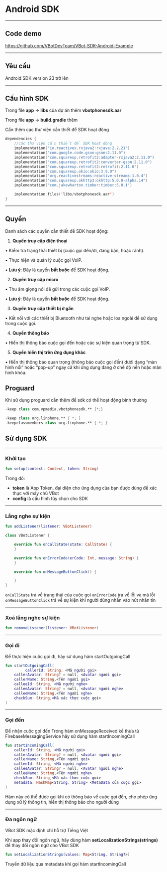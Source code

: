 # Android SDK

---

## Code demo

https://github.com/VBotDevTeam/VBot-SDK-Android-Example

---

## Yêu cầu

Android SDK version 23 trở lên

---

## Cấu hình SDK

Trong file **app** → **libs** của dự án thêm **vbotphonesdk.aar**

Trong file **app** → **build.gradle** thêm

Cần thêm các thư viện cần thiết để SDK hoạt động

```kotlin
dependencies {
    //các thư viện cần thiết để SDK hoạt động
    implementation("io.reactivex.rxjava2:rxjava:2.2.21")
    implementation("com.google.code.gson:gson:2.11.0")
    implementation("com.squareup.retrofit2:adapter-rxjava2:2.11.0")
    implementation("com.squareup.retrofit2:converter-gson:2.11.0")
    implementation("com.squareup.retrofit2:retrofit:2.11.0")
    implementation("com.squareup.okio:okio:3.9.0")
    implementation("org.reactivestreams:reactive-streams:1.0.4")
    implementation("com.squareup.okhttp3:okhttp:5.0.0-alpha.14")
    implementation("com.jakewharton.timber:timber:5.0.1")

    implementation files('libs/vbotphonesdk.aar')
}
```

---

## Quyền

Danh sách các quyền cần thiết để SDK hoạt động:

1.	**Quyền truy cập điện thoại**

•	Kiểm tra trạng thái thiết bị (cuộc gọi đến/đi, đang bận, hoặc rảnh).

•	Thực hiện và quản lý cuộc gọi VoIP.

•	**Lưu ý**: Đây là quyền **bắt buộc** để SDK hoạt động.

2.	**Quyền truy cập micro**

•	Thu âm giọng nói để gửi trong các cuộc gọi VoIP.

•	**Lưu ý**: Đây là quyền **bắt buộc** để SDK hoạt động.

3.	**Quyền truy cập thiết bị ở gần**

•	Kết nối với các thiết bị Bluetooth như tai nghe hoặc loa ngoài để sử dụng trong cuộc gọi.

4.	**Quyền thông báo**

•	Hiển thị thông báo cuộc gọi đến hoặc các sự kiện quan trọng từ SDK.

5.	**Quyền hiển thị trên ứng dụng khác**

•	Hiển thị thông báo quan trọng (thông báo cuộc gọi đến) dưới dạng “màn hình nổi” hoặc “pop-up” ngay cả khi ứng dụng đang ở chế độ nền hoặc màn hình khóa.

## Proguard

Khi sử dụng proguard cần thêm để sdk có thể hoạt động bình thường

```kotlin
-keep class com.vpmedia.vbotphonesdk.** {*;}

-keep class org.linphone.** { *; }
-keepclassmembers class org.linphone.** { *; }
```

## Sử dụng SDK

---

### Khởi tạo


```kotlin
fun setup(context: Context, token: String)
```

Trong đó:
- **token** là App Token, đại diện cho ứng dụng của bạn được dùng để xác thực với máy chủ VBot
- **config** là cấu hình tùy chọn cho SDK

---
### Lắng nghe sự kiện

```kotlin
fun addListener(listener: VBotListener)
```

```kotlin
class VBotListener {

    override fun onCallState(state: CallState) {
    }

    override fun onErrorCode(erCode: Int, message: String) {
    }

    override fun onMessageButtonClick() {

    }
}
```
`onCallState` trả về trạng thái của cuộc gọi
`onErrorCode` trả về lỗi và mã lỗi
`onMessageButtonClick` trả về sự kiện khi người dùng nhấn vào nút nhắn tin

---

### Xoá lắng nghe sự kiện

```kotlin
fun removeListener(listener: VBotListener)
```

---

### Gọi đi

Để thực hiện cuộc gọi đi, hãy sử dụng hàm startOutgoingCall
```kotlin
fun startOutgoingCall(
		 callerId: String, <Mã người gọi>
    callerAvatar: String? = null, <Avatar người gọi>
    callerName: String,<Tên người gọi>
    calleeId: String, <Mã người nghe>
    calleeAvatar: String? = null, <Avatar người nghe>
    calleeName: String,<Tên người nghe>
    checkSum: String,<Mã xác thực cuộc gọi>
)
```

---

### Gọi đến

Để nhận cuộc gọi đến
Trong hàm onMessageReceived kế thừa từ FirebaseMessagingService hãy sử dụng hàm startIncomingCall

```kotlin
fun startIncomingCall(
    callerId: String, <Mã người gọi>
    callerAvatar: String? = null, <Avatar người gọi>
    callerName: String,<Tên người gọi>
    calleeId: String, <Mã người nghe>
    calleeAvatar: String? = null, <Avatar người nghe>
    calleeName: String,<Tên người nghe>
    checkSum: String,<Mã xác thực cuộc gọi>
    metadata: HashMap<String, String> <MetaData của cuộc gọi>
)
```

Hàm này có thể được gọi khi có thông báo về cuộc gọi đến, cho phép ứng dụng xử lý thông tin, hiển thị thông báo cho người dùng

---

### Đa ngôn ngữ

VBot SDK mặc định chỉ hỗ trợ Tiếng Việt

Khi app thay đổi ngôn ngữ, hãy dùng hàm **setLocalizationStrings(strings)** để thay đổi ngôn ngữ cho VBot SDK

```kotlin
fun setLocalizationStrings(values: Map<String, String?>)
```
Truyền dữ liệu qua metadata khi gọi hàm startIncomingCall